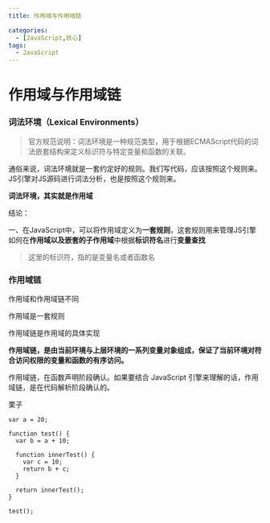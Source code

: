 ```yaml
---
title: 作用域与作用域链

categories:
  - [JavaScript,核心]
tags: 
  - JavaScript
---
```


# 作用域与作用域链

### 词法环境（Lexical Environments）

> 官方规范说明：词法环境是一种规范类型，用于根据ECMAScript代码的词法嵌套结构来定义标识符与特定变量和函数的关联。

通俗来说，词法环境就是一套约定好的规则。我们写代码，应该按照这个规则来。JS引擎对JS源码进行词法分析，也是按照这个规则来。

**词法环境，其实就是作用域**

结论：

一、在JavaScript中，可以将作用域定义为**一套规则**，这套规则用来管理JS引擎如何在**作用域以及嵌套的子作用域**中根据**标识符名**进行**变量查找**

> 这里的标识符，指的是变量名或者函数名

### 作用域链

作用域和作用域链不同

作用域是一套规则

作用域链是作用域的具体实现

**作用域链，是由当前环境与上层环境的一系列变量对象组成，保证了当前环境对符合访问权限的变量和函数的有序访问。**

作用域链，在函数声明阶段确认。如果要结合 JavaScript 引擎来理解的话，作用域链，是在代码解析阶段确认的。

栗子

```
var a = 20;

function test() {
  var b = a + 10;

  function innerTest() {
    var c = 10;
    return b + c;
  }

  return innerTest();
}

test();
```
